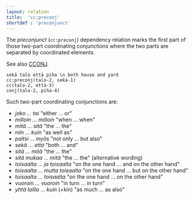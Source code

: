```yaml
---
layout: relation
title:  'cc:preconj'
shortdef : 'preconjunct'
---
```


The *preconjunct* (`cc:preconj`) dependency relation marks the
first part of those two-part coordinating conjunctions where the
two parts are separated by coordinated elements.

See also [CCONJ]().

<!-- fname:preconj.pdf -->
~~~ sdparse
sekä talo että piha \n both house and yard
cc:preconj(talo-2, sekä-1)
cc(talo-2, että-3)
conj(talo-2, piha-4)
~~~

Such two-part coordinating conjunctions are:

* _joko ... tai_ "either ... or"
* _milloin ... milloin_ "when ... when"
* _mitä ... sitä_ "the ... the"
* _niin ... kuin_ "as well as"
* _paitsi ... myös_ "not only ... but also"
* _sekä ... että_ "both ... and"
* _sitä ... mitä_ "the ... the"
* _sitä mukaa ... mitä_ "the ... the" (alternative wording)
* _toisaalta ... ja toisaalta_ "on the one hand ... and on the other hand"
* _toisaalta ... mutta toisaalta_ "on the one hand ... but on the other hand"
* _toisaalta ... toisaalta_ "on the one hand ... on the other hand"
* _vuoroin ... vuoroin_ "in turn ... in turn"
* _yhtä lailla ... kuin_ (+kin) "as much ... as also"
<!-- Interlanguage links updated Út zář 29 18:41:12 CEST 2020 -->
